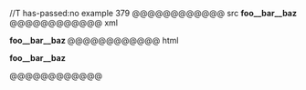 //T has-passed:no
example 379
@@@@@@@@@@@@ src
__foo__bar__baz__
@@@@@@@@@@@@ xml
<?xml version="1.0" encoding="UTF-8"?>
<!DOCTYPE document SYSTEM "CommonMark.dtd">
<document xmlns="http://commonmark.org/xml/1.0">
  <paragraph>
    <strong>
      <text>foo__bar__baz</text>
    </strong>
  </paragraph>
</document>
@@@@@@@@@@@@ html
<p><strong>foo__bar__baz</strong></p>
@@@@@@@@@@@@
